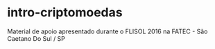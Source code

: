 # intro-criptomoedas
Material de apoio apresentado durante o FLISOL 2016 na FATEC - São Caetano Do Sul / SP
